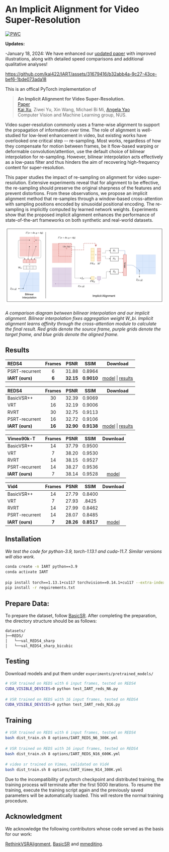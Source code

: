 # An Implicit Alignment for Video Super-Resolution

[![PWC](https://img.shields.io/endpoint.svg?url=https://paperswithcode.com/badge/an-implicit-alignment-for-video-super/video-super-resolution-on-reds4-4x-upscaling)](https://paperswithcode.com/sota/video-super-resolution-on-reds4-4x-upscaling?p=an-implicit-alignment-for-video-super)


**Updates:**

-January 18, 2024: We have enhanced our [updated paper](https://github.com/kai422/IART/blob/main/arxiv.pdf) with improved illustrations, along with detailed speed comparisons and additional qualitative analyses!

https://github.com/kai422/IART/assets/31679416/b32abb4a-9c27-43ce-bef6-1bde073ada18


This is an offical PyTorch implementation of 


>**An Implicit Alignment for Video Super-Resolution.**  
[Paper](https://github.com/kai422/IART/blob/main/arxiv.pdf)       
[Kai Xu](https://kai422.github.io/), Ziwei Yu, Xin Wang, Michael Bi Mi, [Angela Yao](https://www.comp.nus.edu.sg/~ayao/)    
Computer Vision and Machine Learning group, NUS.   

Video super-resolution commonly uses a frame-wise alignment to support the propagation of information over time. The role of alignment is well-studied for low-level enhancement in video, but existing works have overlooked one critical step -- re-sampling.
Most works, regardless of how they compensate for motion between frames, be it flow-based warping or deformable convolution/attention, use the default choice of bilinear interpolation for re-sampling. However, bilinear interpolation acts effectively as a low-pass filter and thus hinders the aim of recovering high-frequency content for super-resolution.

This paper studies the impact of re-sampling on alignment for video super-resolution. Extensive experiments reveal that for alignment to be effective, the re-sampling should preserve the original sharpness of the features and prevent distortions. From these observations, we propose an implicit alignment method that re-samples through a window-based cross-attention with sampling positions encoded by sinusoidal positional encoding. The re-sampling is implicitly computed by learned network weights. Experiments show that the proposed implicit alignment enhances the performance of state-of-the-art frameworks on both synthetic and real-world datasets.

<p align="center">
  <img width="800" src="method.png">
</p>

*A comparison diagram between bilinear interpolation and our implicit alignment. Bilinear interpolation fixes aggregation weight W_bi. Implicit alignment learns affinity through the cross-attention module to calculate the final result. Red grids denote the source frame, purple grids denote the target frame, and blue grids denote the aligned frame.*

## Results 
| REDS4 | Frames| PSNR    | SSIM  | Download |
|:-----|:-----:|:------:|:------:|:------:|
| PSRT-recurrent  |   6  | 31.88 | 0.8964 |
| **IART (ours)** |   **6**  | **32.15** | **0.9010** |[model](https://drive.google.com/file/d/1L8TsTzINe2sx5UXISjGQmSEpI7GDDgT2/view?usp=share_link) \| [results](https://drive.google.com/file/d/1Eesfph5QHvjKb3YiwdiiHGhjOzbZuLP3/view?usp=share_link)    | 


| REDS4 | Frames| PSNR    | SSIM  |Download |
|:-----|:-----:|:------:|:------:|:------:|
| BasicVSR++  |   30  | 32.39 | 0.9069 |
| VRT  |   16  | 32.19 | 0.9006 |
| RVRT  |   30  | 32.75 | 0.9113 |
| PSRT-recurrent  |   16  | 32.72 | 0.9106 |
| **IART (ours)**  |   **16**  | **32.90** | **0.9138** | [model](https://drive.google.com/file/d/14Pn3uCJ5IvkLJD7HPPqXbV1Si43FV2k2/view?usp=share_link) \| [results](https://drive.google.com/file/d/1GcIGxFdLjkhy0USh3bk0O4RbMUSbnHPD/view?usp=share_link)    |

| Vimeo90k-T | Frames| PSNR    | SSIM  |Download |
|:-----|:-----:|:------:|:------:|:------:|
| BasicVSR++  |   14  | 37.79 | 0.9500 |
| VRT  |   7  | 38.20 | 0.9530 |
| RVRT  |   14  | 38.15 | 0.9527 |
| PSRT-recurrent  |   14  | 38.27 | 0.9536 |
| **IART (ours)**  |   7  | 38.14 | 0.9528 | [model](https://drive.google.com/file/d/1RG-R1zr_2Hl8CFi1kpw4tgCsyHfL8oeR/view?usp=sharing) |

| Vid4 | Frames| PSNR    | SSIM  |Download |
|:-----|:-----:|:------:|:------:|:------:|
| BasicVSR++  |   14  | 27.79 | 0.8400 |
| VRT  |   7  | 27.93 | .8425 |
| RVRT  |   14  | 27.99 | 0.8462 |
| PSRT-recurrent  |   14  | 28.07 | 0.8485 |
| **IART (ours)**  |   **7**  | **28.26** | **0.8517** | [model](https://drive.google.com/file/d/1RG-R1zr_2Hl8CFi1kpw4tgCsyHfL8oeR/view?usp=sharing) |

## Installation

*We test the code for python-3.9, torch-1.13.1 and cuda-11.7. Similar versions will also work.*

```bash
conda create -n IART python==3.9
conda activate IART

pip install torch==1.13.1+cu117 torchvision==0.14.1+cu117 --extra-index-url https://download.pytorch.org/whl/cu117
pip install -r requirements.txt
```
## Prepare Data:

To prepare the dataset, follow [BasicSR](https://github.com/XPixelGroup/BasicSR/blob/master/docs/DatasetPreparation.md#Video-Super-Resolution). After completing the preparation, the directory structure should be as follows: 

```
datasets/
├──REDS/
│   └──val_REDS4_sharp
│   └──val_REDS4_sharp_bicubic
```

## Testing

Download models and put them under `experiments/pretrained_models/`

```bash
# VSR trained on REDS with 6 input frames, tested on REDS4
CUDA_VISIBLE_DEVICES=0 python test_IART_reds_N6.py

# VSR trained on REDS with 16 input frames, tested on REDS4
CUDA_VISIBLE_DEVICES=0 python test_IART_reds_N16.py

```

## Training

```bash
# VSR trained on REDS with 6 input frames, tested on REDS4
bash dist_train.sh 8 options/IART_REDS_N6_300K.yml

# VSR trained on REDS with 16 input frames, tested on REDS4
bash dist_train.sh 8 options/IART_REDS_N16_600K.yml

# video sr trained on Vimeo, validated on Vid4
bash dist_train.sh 8 options/IART_Vimeo_N14_300K.yml
```

Due to the incompatibility of pytorch checkpoint and distributed training, the training process will terminate after the first 5000 iterations. To resume the training, execute the training script again and the previously saved parameters will be automatically loaded. This will restore the normal training procedure.



## Acknowledgment
We acknowledge the following contributors whose code served as the basis for our work:

[RethinkVSRAlignment](https://github.com/XPixelGroup/RethinkVSRAlignment), [BasicSR](https://github.com/XPixelGroup/BasicSR) and [mmediting](https://github.com/open-mmlab/mmediting).
